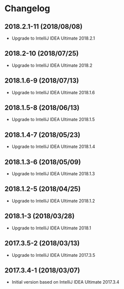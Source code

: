 # Changelog

## 2018.2.1-11 (2018/08/08)

* Upgrade to IntelliJ IDEA Ultimate 2018.2.1

## 2018.2-10 (2018/07/25)

* Upgrade to IntelliJ IDEA Ultimate 2018.2

## 2018.1.6-9 (2018/07/13)

* Upgrade to IntelliJ IDEA Ultimate 2018.1.6

## 2018.1.5-8 (2018/06/13)

* Upgrade to IntelliJ IDEA Ultimate 2018.1.5

## 2018.1.4-7 (2018/05/23)

* Upgrade to IntelliJ IDEA Ultimate 2018.1.4

## 2018.1.3-6 (2018/05/09)

* Upgrade to IntelliJ IDEA Ultimate 2018.1.3

## 2018.1.2-5 (2018/04/25)

* Upgrade to IntelliJ IDEA Ultimate 2018.1.2

## 2018.1-3 (2018/03/28)

* Upgrade to IntelliJ IDEA Ultimate 2018.1

## 2017.3.5-2 (2018/03/13)

* Upgrade to IntelliJ IDEA Ultimate 2017.3.5

## 2017.3.4-1 (2018/03/07)

* Initial version based on IntelliJ IDEA Ultimate 2017.3.4

